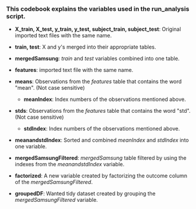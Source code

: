 ### This codebook explains the variables used in the run_analysis script.

- **X_train, X_test, y_train, y_test, subject_train, subject_test**: Original imported text files with the same name.

- **train, test**: X and y's merged into their appropriate tables.

- **mergedSamsung**: *train* and *test* variables combined into one table.

- **features**: imported text file with the same name.

- **means**: Observations from the *features* table that contains the word "mean". (Not case sensitive)

  - **meanIndex**: Index numbers of the observations mentioned above.

- **stds**: Observations from the *features* table that contains the word "std". (Not case sensitive)

  - **stdIndex**: Index numbers of the observations mentioned above.

- **meanandstdIndex**: Sorted and combined *meanIndex* and *stdIndex* into one variable.

- **mergedSamsungFiltered**: *mergedSamsung* table filtered by using the indexes from the *meanandstdIndex* variable.

- **factorized**: A new variable created by factorizing the outcome column of the *mergedSamsungFiltered*.

- **groupedDF**: Wanted tidy dataset created by grouping the *mergedSamsungFiltered* variable.
